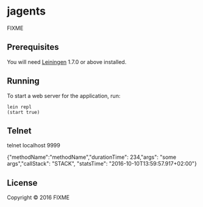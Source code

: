 # jagents

FIXME

## Prerequisites

You will need [Leiningen][1] 1.7.0 or above installed.

[1]: https://github.com/technomancy/leiningen

## Running

To start a web server for the application, run:

    lein repl
    (start true)


## Telnet

telnet localhost 9999

{"methodName":"methodName","durationTime": 234,"args": "some args","callStack": "STACK", "statsTime": "2016-10-10T13:59:57.917+02:00"}

## License

Copyright © 2016 FIXME
